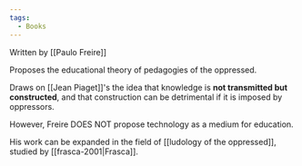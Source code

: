 ```yaml
---
tags:
  - Books
---
```


Written by [[Paulo Freire]]



Proposes the educational theory of pedagogies of the oppressed. 

Draws on [[Jean Piaget]]'s the idea that knowledge is **not transmitted but constructed**, and that construction can be detrimental if it is imposed by oppressors. 

However, Freire DOES NOT propose technology as a medium for education. 

His work can be expanded in the field of [[ludology of the oppressed]], studied by [[frasca-2001|Frasca]].